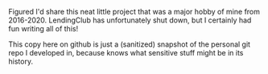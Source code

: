 Figured I'd share this neat little project that was a major hobby of mine from
2016-2020. LendingClub has unfortunately shut down, but I certainly had fun
writing all of this!

This copy here on github is just a (sanitized) snapshot of the personal git repo
I developed in, because knows what sensitive stuff might be in its history.
